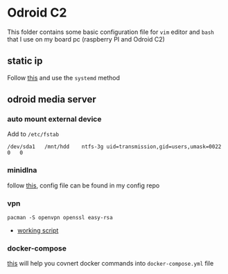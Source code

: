 # Odroid C2

This folder contains some basic configuration file for `vim` editor and `bash`
that I use on my board pc (raspberry PI and Odroid C2)

## static ip

Follow
[this](https://www.ostechnix.com/configure-static-dynamic-ip-address-arch-linux/)
and use the `systemd` method

## odroid media server

### auto mount external device

Add to `/etc/fstab`
```
/dev/sda1   /mnt/hdd    ntfs-3g uid=transmission,gid=users,umask=0022   0   0
```

### minidlna

follow [this](https://wiki.archlinux.org/index.php/ReadyMedia), config file can
be found in my config repo

### vpn

`pacman -S openvpn openssl easy-rsa`

- [working script](https://github.com/angristan/openvpn-install)

### docker-compose

[this](https://8gwifi.org/dc1.jsp) will help you covnert docker commands into `docker-compose.yml` file